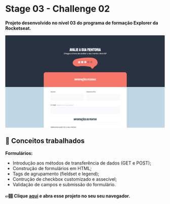 # Stage 03 - Challenge 02

**Projeto desenvolvido no nível 03 do programa de formação Explorer da Rocketseat.**

<img align="center" src="./preview.png"/>

## 📝 **Conceitos trabalhados**

**Formulários:**

- Introdução aos métodos de transferência de dados (GET e POST);
- Construção de formulários em HTML;
- Tags de agrupamento (fieldset e legend);
- Contrução de checkbox customizado e assecível;
- Validação de campos e submissão do formulário.

#### 👉🏽 Clique **[aqui](https://eduardofariasdev.github.io/stage03-challenge02/)** e abra esse projeto no seu seu navegador.
